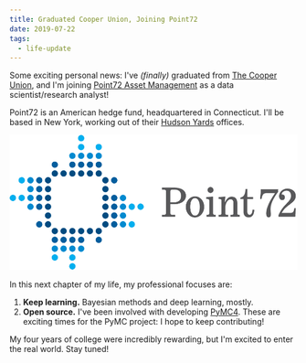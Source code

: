 ```yaml
---
title: Graduated Cooper Union, Joining Point72
date: 2019-07-22
tags:
  - life-update
---
```


Some exciting personal news: I've _(finally)_ graduated from [The Cooper
Union](http://cooper.edu/welcome), and I'm joining [Point72 Asset
Management](https://www.point72.com/) as a data scientist/research analyst!

Point72 is an American hedge fund, headquartered in Connecticut. I'll be based
in New York, working out of their [Hudson
Yards](https://www.hudsonyardsnewyork.com/work/55-hudson-yards) offices.

<center>
  <img
   src="/assets/images/point72-logo.png"
   alt="Point72 logo">
</center>

In this next chapter of my life, my professional focuses are:

1. **Keep learning.** Bayesian methods and deep learning, mostly.
2. **Open source.** I've been involved with developing
   [PyMC4](https://github.com/pymc-devs/pymc4). These are exciting times for the
   PyMC project: I hope to keep contributing!

My four years of college were incredibly rewarding, but I'm excited to enter the
real world. Stay tuned!
